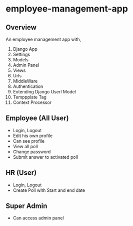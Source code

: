 # employee-management-app

## Overview

An employee management app with,

1. Django App
2. Settings
3. Models
4. Admin Panel
6. Views
7. Urls
8. MiddleWare
9. Authentication
10. Extending Django Userl Model
11. Temppplate Tag
12. Context Processor

## Employee (All User)
- Login, Logout
- Edit his own profile
- Can see profile
- View all poll
- Change password
- Submit answer to activated poll

## HR (User)
- Login, Logout
- Create Poll with Start and end date

## Super Admin
- Can access admin panel

